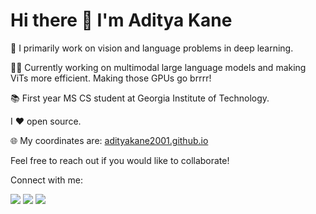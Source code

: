 # Hi there 👋 I'm Aditya Kane

<!--
**AdityaKane2001/AdityaKane2001** is a ✨ _special_ ✨ repository because its `README.md` (this file) appears on your GitHub profile.-->

🔬 I primarily work on vision and language problems in deep learning. 

👨‍💻 Currently working on multimodal large language models and making ViTs more efficient. Making those GPUs go brrrr!

📚 First year MS CS student at Georgia Institute of Technology.

I :heart: open source.

🌐 My coordinates are: [adityakane2001.github.io](https://adityakane2001.github.io/)

Feel free to reach out if you would like to collaborate!

Connect with me:

<a href="https://mail.google.com/mail/u/0/?fs=1&tf=cm&source=mailto&to=adityakane1@gmail.com" target="_blank"><img src="https://img.shields.io/badge/Gmail-D14836?style=for-the-badge&logo=gmail&logoColor=white"></a> 
<a href="https://www.linkedin.com/in/aditya-kane/" target="_blank"><img src="https://img.shields.io/badge/LinkedIn-0077B5?style=for-the-badge&logo=linkedin&logoColor=white"></a>
<a href="https://twitter.com/adityakane1" target="_blank"><img src="https://img.shields.io/badge/Twitter-1DA1F2?style=for-the-badge&logo=twitter&logoColor=white"></a>

<!-- ![https://img.shields.io/badge/LinkedIn-0077B5?style=for-the-badge&logo=linkedin&logoColor=white](https://www.linkedin.com/in/aditya-kane/) ![https://img.shields.io/badge/Twitter-1DA1F2?style=for-the-badge&logo=twitter&logoColor=white](https://twitter.com/adityakane1)
 -->
